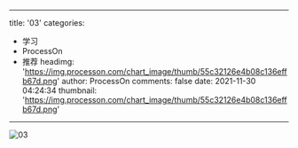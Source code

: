 
---
title: '03'
categories: 
 - 学习
 - ProcessOn
 - 推荐
headimg: 'https://img.processon.com/chart_image/thumb/55c32126e4b08c136effb67d.png'
author: ProcessOn
comments: false
date: 2021-11-30 04:24:34
thumbnail: 'https://img.processon.com/chart_image/thumb/55c32126e4b08c136effb67d.png'
---

<div>   
<img class="thumb" alt="03" src="https://img.processon.com/chart_image/thumb/55c32126e4b08c136effb67d.png" referrerpolicy="no-referrer">
<p></p>  
</div>
            